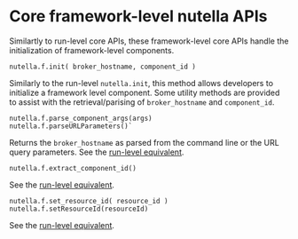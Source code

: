 # Core framework-level nutella APIs
Similartly to run-level core APIs, these framework-level core APIs handle the initialization of framework-level components.

```
nutella.f.init( broker_hostname, component_id )
```
Similarly to the run-level `nutella.init`, this method allows developers to initialize a framework level component. Some utility methods are provided to assist with the retrieval/parising of `broker_hostname` and `component_id`. 

```
nutella.f.parse_component_args(args)
nutella.f.parseURLParameters()`
```
Returns the `broker_hostname` as parsed from the command line or the URL query parameters. See the [run-level equivalent]().

```
nutella.f.extract_component_id()
```
See the [run-level equivalent]().

```
nutella.f.set_resource_id( resource_id )
nutella.f.setResourceId(resourceId)
```
See the [run-level equivalent]().